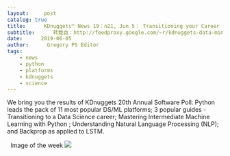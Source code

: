 ```yaml
---
layout:     post
catalog: true
title:      KDnuggets™ News 19：n21, Jun 5： Transitioning your Career to Data Science; 11 top Data Science, Machine Learning platforms; 7 Steps to Mastering Intermediate ML w. Python
subtitle:      转载自：http://feedproxy.google.com/~r/kdnuggets-data-mining-analytics/~3/lyjezrBeGkQ/n21.html
date:      2019-06-05
author:      Gregory PS Editor
tags:
    - news
    - python
    - platforms
    - kdnuggets
    - science
---
```


We bring you the results of KDnuggets 20th Annual Software Poll: Python leads the pack of 11 most popular DS/ML platforms; 3 popular guides - Transitioning to a Data Science career; Mastering Intermediate Machine Learning with Python ; Understanding Natural Language Processing (NLP); and Backprop as applied to LSTM.

  Image of the week
![](http://feedproxy.google.com/images/top-analytics-data-science-machine-learning-software-2019-3yrs-590.jpg)
 


 


